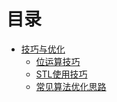 # 目录


- [技巧与优化](技巧与优化概述.md)
    - [位运算技巧](位运算技巧.md)
    - [STL使用技巧](STL使用技巧.md)
    - [常见算法优化思路](常见算法优化思路.md)